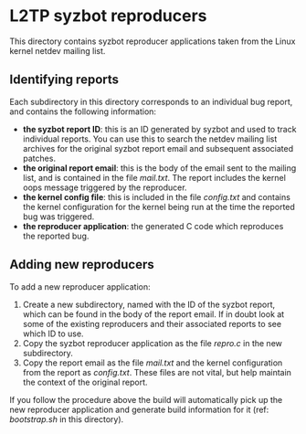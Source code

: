 # L2TP syzbot reproducers

This directory contains syzbot reproducer applications taken from the Linux
kernel netdev mailing list.

## Identifying reports

Each subdirectory in this directory corresponds to an individual bug report,
and contains the following information:

* **the syzbot report ID**: this is an ID generated by syzbot and used to
track individual reports.  You can use this to search the netdev mailing list
archives for the original syzbot report email and subsequent associated patches.
* **the original report email**: this is the body of the email sent to the mailing
list, and is contained in the file *mail.txt*.  The report includes the kernel
oops message triggered by the reproducer.
* **the kernel config file**: this is included in the file *config.txt* and contains
the kernel configuration for the kernel being run at the time the reported bug
was triggered.
* **the reproducer application**: the generated C code which reproduces the reported bug.

## Adding new reproducers

To add a new reproducer application:

1. Create a new subdirectory, named with the ID of the syzbot report, which can be
found in the body of the report email.  If in doubt look at some of the existing
reproducers and their associated reports to see which ID to use.
2. Copy the syzbot reproducer application as the file *repro.c* in the new subdirectory.
3. Copy the report email as the file *mail.txt* and the kernel configuration from
the report as *config.txt*.  These files are not vital, but help maintain the context
of the original report.

If you follow the procedure above the build will automatically pick up the new
reproducer application and generate build information for it (ref: *bootstrap.sh*
in this directory).
